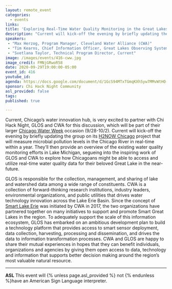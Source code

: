```yaml
---
layout: remote_event
categories:
  - events
links: 
title: 'Exploring Real-Time Water Quality Monitoring in the Great Lakes'
description: "Current will kick-off the evening by briefly updating the group on its H2NOW Chicago project that will measure microbial pollution levels in the Chicago River in real-time within a year. They’ll then provide an overview of the existing water quality monitoring efforts in Lake Michigan, segueing into the inspiring work of GLOS and CWA to explore how Chicagoans might be able to access and utilize real-time water quality data for their beloved Great Lake in the near-future."
speakers:
 - "Max Herzog, Program Manager, Cleveland Water Alliance (CWA)"
 - "Tim Kearns, Chief Information Officer, Great Lakes Observing System (GLOS)"
 - "Svetlana Taylor, Technical Program Director, Current"
image: /images/events/416-cww.jpg
image_credit: FMNjGRwoR58
date: 2020-09-29T19:00:00-05:00
event_id: 416
youtube_id: 
agenda: https://docs.google.com/document/d/1GcS94MTxTGmqKXh5yw7MMvWtHO-jt6VnDyPjgPcXgWE/edit?usp=sharing
sponsor: Chi Hack Night Community
asl_provided: false
tags: 
published: true

---
```


Current, Chicago’s water innovation hub, is very excited to partner with Chi Hack Night, GLOS and CWA for this discussion, which will be part of their larger [Chicago Water Week](https://www.currentwater.org/chicago-water-week) occasion (9/28-10/2). Current will kick-off the evening by briefly updating the group on its [H2NOW Chicago](https://h2nowchicago.org/) project that will measure microbial pollution levels in the Chicago River in real-time within a year. They’ll then provide an overview of the existing water quality monitoring efforts in Lake Michigan, segueing into the inspiring work of GLOS and CWA to explore how Chicagoans might be able to access and utilize real-time water quality data for their beloved Great Lake in the near-future.

GLOS is responsible for the collection, management, and sharing of lake and watershed data among a wide range of constituents. CWA is a collection of forward-thinking research institutions, industry leaders, environmental organizations, and public utilities that drives water technology innovation across the Lake Erie Basin. Since the concept of [Smart Lake Erie](https://clevelandwateralliance.org/blog/2019/8/8/smart-lake-erie-blog-series-innovatethelake) was initiated by CWA in 2017, the two organizations have partnered together on many initiatives to support and promote Smart Great Lakes in the region. To adequately support the scale of this information ecosystem, GLOS has embarked on an ambitious development plan to build a technology platform that provides access to smart sensor deployment, data collection, harvesting, processing and dissemination, and drives the data to information transformation processes. CWA and GLOS are happy to share their mutual experiences in hopes that they can benefit individuals, organizations and agencies by giving them open access to data, technology and information that supports better decision making around the region’s most valuable natural resource.

---

**ASL** This event will {% unless page.asl_provided %} not {% endunless %}have an American Sign Language interpreter.
